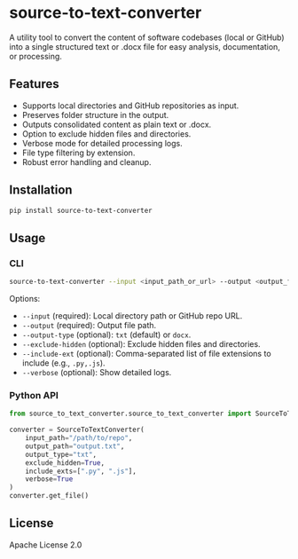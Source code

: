 # source-to-text-converter

A utility tool to convert the content of software codebases (local or GitHub) into a single structured text or .docx file for easy analysis, documentation, or processing.

## Features

- Supports local directories and GitHub repositories as input.
- Preserves folder structure in the output.
- Outputs consolidated content as plain text or .docx.
- Option to exclude hidden files and directories.
- Verbose mode for detailed processing logs.
- File type filtering by extension.
- Robust error handling and cleanup.

## Installation

```bash
pip install source-to-text-converter
```

## Usage

### CLI

```bash
source-to-text-converter --input <input_path_or_url> --output <output_file> [options]
```

Options:

- `--input` (required): Local directory path or GitHub repo URL.
- `--output` (required): Output file path.
- `--output-type` (optional): `txt` (default) or `docx`.
- `--exclude-hidden` (optional): Exclude hidden files and directories.
- `--include-ext` (optional): Comma-separated list of file extensions to include (e.g., `.py,.js`).
- `--verbose` (optional): Show detailed logs.

### Python API

```python
from source_to_text_converter.source_to_text_converter import SourceToTextConverter

converter = SourceToTextConverter(
    input_path="/path/to/repo",
    output_path="output.txt",
    output_type="txt",
    exclude_hidden=True,
    include_exts=[".py", ".js"],
    verbose=True
)
converter.get_file()
```

## License

Apache License 2.0
